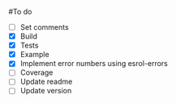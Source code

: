 #To do
- [ ] Set comments
- [x] Build
- [x] Tests
- [x] Example
- [x] Implement error numbers using esrol-errors
- [ ] Coverage
- [ ] Update readme
- [ ] Update version